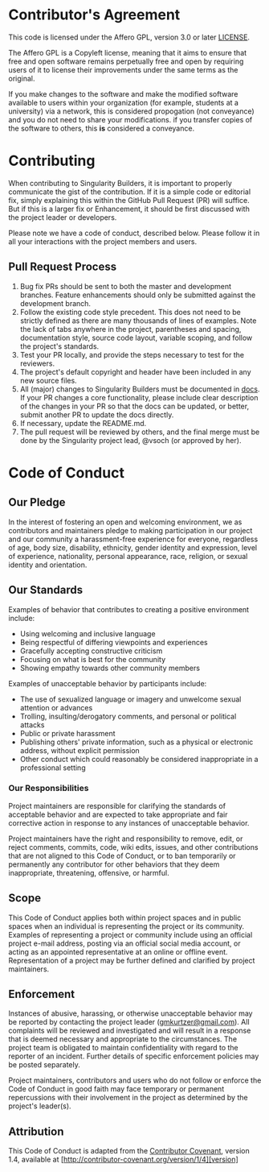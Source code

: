 # Contributor's Agreement
This code is licensed under the Affero GPL, version 3.0 or later [LICENSE](LICENSE).

The Affero GPL is a Copyleft license, meaning that it aims to ensure 
that free and open software remains perpetually free and open by requiring 
users of it to license their improvements under the same terms as the original.

If you make changes to the software and make the modified software available
to users within your organization (for example, students at a university)
via a network, this is considered propogation (not conveyance) and you 
do not need to share your modifications. if you transfer copies of the 
software to others, this **is** considered a conveyance.

# Contributing

When contributing to Singularity Builders, it is important to properly communicate the
gist of the contribution. If it is a simple code or editorial fix, simply
explaining this within the GitHub Pull Request (PR) will suffice. But if this
is a larger fix or Enhancement, it should be first discussed with the project
leader or developers.

Please note we have a code of conduct, described below. Please follow it in
all your interactions with the project members and users.

## Pull Request Process

1. Bug fix PRs should be sent to both the master and development branches.
   Feature enhancements should only be submitted against the development
   branch.
2. Follow the existing code style precedent. This does not need to be strictly
   defined as there are many thousands of lines of examples. Note the lack
   of tabs anywhere in the project, parentheses and spacing, documentation
   style, source code layout, variable scoping, and follow the project's
   standards.
3. Test your PR locally, and provide the steps necessary to test for the
   reviewers.
4. The project's default copyright and header have been included in any new
   source files.
5. All (major) changes to Singularity Builders must be documented in
   [docs](docs). If your PR changes a core functionality, please 
   include clear description of the changes in your PR so that the docs 
   can be updated, or better, submit another PR to update the docs directly.
6. If necessary, update the README.md.
7. The pull request will be reviewed by others, and the final merge must be
   done by the Singularity project lead, @vsoch (or approved by her).


# Code of Conduct

## Our Pledge

In the interest of fostering an open and welcoming environment, we as
contributors and maintainers pledge to making participation in our project and
our community a harassment-free experience for everyone, regardless of age, body
size, disability, ethnicity, gender identity and expression, level of experience,
nationality, personal appearance, race, religion, or sexual identity and
orientation.

## Our Standards

Examples of behavior that contributes to creating a positive environment
include:

* Using welcoming and inclusive language
* Being respectful of differing viewpoints and experiences
* Gracefully accepting constructive criticism
* Focusing on what is best for the community
* Showing empathy towards other community members

Examples of unacceptable behavior by participants include:

* The use of sexualized language or imagery and unwelcome sexual attention or
  advances
* Trolling, insulting/derogatory comments, and personal or political attacks
* Public or private harassment
* Publishing others' private information, such as a physical or electronic
  address, without explicit permission
* Other conduct which could reasonably be considered inappropriate in a
  professional setting

### Our Responsibilities

Project maintainers are responsible for clarifying the standards of acceptable
behavior and are expected to take appropriate and fair corrective action in
response to any instances of unacceptable behavior.

Project maintainers have the right and responsibility to remove, edit, or
reject comments, commits, code, wiki edits, issues, and other contributions
that are not aligned to this Code of Conduct, or to ban temporarily or
permanently any contributor for other behaviors that they deem inappropriate,
threatening, offensive, or harmful.

## Scope

This Code of Conduct applies both within project spaces and in public spaces
when an individual is representing the project or its community. Examples of
representing a project or community include using an official project e-mail
address, posting via an official social media account, or acting as an appointed
representative at an online or offline event. Representation of a project may be
further defined and clarified by project maintainers.

## Enforcement

Instances of abusive, harassing, or otherwise unacceptable behavior may be
reported by contacting the project leader (gmkurtzer@gmail.com). All
complaints will be reviewed and investigated and will result in a response
that is deemed necessary and appropriate to the circumstances. The project
team is obligated to maintain confidentiality with regard to the reporter of
an incident. Further details of specific enforcement policies may be posted
separately.

Project maintainers, contributors and users who do not follow or enforce the
Code of Conduct in good faith may face temporary or permanent repercussions 
with their involvement in the project as determined by the project's leader(s).

## Attribution

This Code of Conduct is adapted from the [Contributor Covenant][homepage], version 1.4,
available at [http://contributor-covenant.org/version/1/4][version]

[homepage]: http://contributor-covenant.org
[version]: http://contributor-covenant.org/version/1/4/
